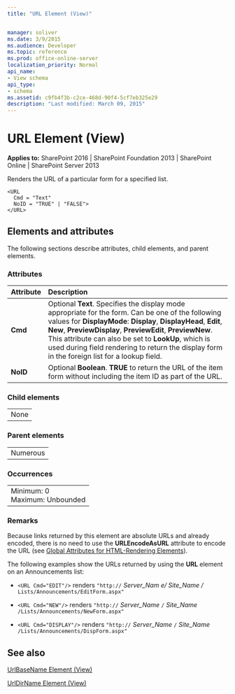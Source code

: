 ```yaml
---
title: "URL Element (View)"


manager: soliver
ms.date: 3/9/2015
ms.audience: Developer
ms.topic: reference
ms.prod: office-online-server
localization_priority: Normal
api_name:
- View schema
api_type:
- schema
ms.assetid: c9fb4f3b-c2ce-468d-90f4-5cf7eb325e29
description: "Last modified: March 09, 2015"
---
```


# URL Element (View)

 
  
 **Applies to:** SharePoint 2016 | SharePoint Foundation 2013 | SharePoint Online | SharePoint Server 2013
  
Renders the URL of a particular form for a specified list.
  
```
<URL
  Cmd = "Text"
  NoID = "TRUE" | "FALSE">
</URL>
```

## Elements and attributes

The following sections describe attributes, child elements, and parent elements.

### Attributes

|**Attribute**|**Description**|
|:-----|:-----|
|**Cmd** <br/> |Optional **Text**. Specifies the display mode appropriate for the form. Can be one of the following values for **DisplayMode**: **Display**, **DisplayHead**, **Edit**, **New**, **PreviewDisplay**, **PreviewEdit**, **PreviewNew**. This attribute can also be set to **LookUp**, which is used during field rendering to return the display form in the foreign list for a lookup field.  <br/> |
|**NoID** <br/> |Optional **Boolean**. **TRUE** to return the URL of the item form without including the item ID as part of the URL.  <br/> |
   
### Child elements

||
|:-----|
|None |
   
### Parent elements

||
|:-----|
|Numerous |
   
### Occurrences

||
|:-----|
|Minimum: 0  <br/> Maximum: Unbounded  <br/> |
   
### Remarks

Because links returned by this element are absolute URLs and already encoded, there is no need to use the **URLEncodeAsURL** attribute to encode the URL (see [Global Attributes for HTML-Rendering Elements](global-attributes-for-html-rendering-elements.md)).
  
The following examples show the URLs returned by using the **URL** element on an Announcements list: 
  
-  `<URL Cmd="EDIT"/>` renders  `"http://` _Server_Nam_ _e/_ _Site_Name_ _/_ `Lists/Announcements/EditForm.aspx"`
    
-  `<URL Cmd="NEW"/>` renders  `"http://` _Server_Name_ `/` _Site_Name_ `/Lists/Announcements/NewForm.aspx"`
    
-  `<URL Cmd="DISPLAY"/>` renders  `"http://` _Server_Name_ `/` _Site_Name_ `/Lists/Announcements/DispForm.aspx"`
    
## See also



[UrlBaseName Element (View)](urlbasename-element-view.md)
  
[UrlDirName Element (View)](urldirname-element-view.md)

